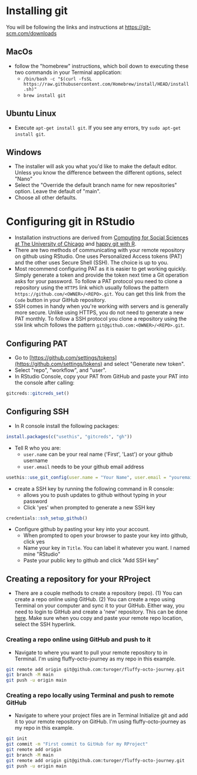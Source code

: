# Installing git

You will be following the links and instructions at https://git-scm.com/downloads

## MacOs
* follow the "homebrew" instructions, which boil down to executing these two commands in your Terminal application:
    * `/bin/bash -c "$(curl -fsSL https://raw.githubusercontent.com/Homebrew/install/HEAD/install.sh)"`
    * `brew install git`
       
## Ubuntu Linux
* Execute `apt-get install git`.  If you see any errors, try `sudo apt-get install git`.

## Windows
* The installer will ask you what you'd like to make the default editor. Unless you know the difference between the different options, select "Nano"
* Select the "Override the default branch name for new repositories" option. Leave the default of "main".
* Choose all other defaults.

# Configuring git in RStudio
* Installation instructions are derived from [Computing for Social Sciences at The University of Chicago](https://cfss.uchicago.edu/setup/what-is-git/ "Computing for Social Sciences at The University of Chicago") and [happy git with R](https://happygitwithr.com/https-pat.html).
* There are two methods of communicating with your remote repository on github using RStudio. One uses Personalized Access tokens (PAT) and the other uses Secure Shell (SSH). The choice is up to you.
* Most recommend configuring PAT as it is easier to get working quickly. Simply generate a token and provide the token next time a Git operation asks for your password. To follow a PAT protocol you need to clone a repository using the `HTTPS` link which usually follows the pattern `https://github.com/<OWNER>/<REPO>.git`. You can get this link from the `Code` button in your GitHub repository.
* SSH comes in handy when you're working with servers and is generally more secure. Unlike using HTTPS, you do not need to generate a new PAT monthly. To follow a SSH protocol you clone a repository using the `SSH` link whcih follows the pattern `git@github.com:<OWNER>/<REPO>.git`.

## Configuring PAT
* Go to [https://github.com/settings/tokens](https://github.com/settings/tokens) and select "Generate new token".
* Select "repo", "workflow", and "user".
* In RStudio Console, copy your PAT from GitHub and paste your PAT into the console after calling:

```R
gitcreds::gitcreds_set()
```

## Configuring SSH
* In R console install the following packages:

```R
install.packages(c("usethis", "gitcreds", "gh"))
```

* Tell R who you are:
	* `user.name` can be your real name ('First', 'Last') or your github username
	* `user.email` needs to be your github email address

```R
usethis::use_git_config(user.name = "Your Name", user.email = "youremail@scripps.edu")
```

* create a SSH key by running the following command in R console:
	* allows you to push updates to github without typing in your password
	* Click 'yes' when prompted to generate a new SSH key
	
```R
credentials::ssh_setup_github()
```

* Configure github by pasting your key into your account.
	* When prompted to open your browser to paste your key into github, click yes 
	* Name your key in `Title`. You can label it whatever you want. I named mine "RStudio"
	* Paste your public key to github and click "Add SSH key"
	
## Creating a repository for your RProject
* There are a couple methods to create a repository (repo). (1) You can create a repo online using GitHub. (2) You can create a repo using Terminal on your computer and sync it to your GitHub. Either way, you need to login to GitHub and create a 'new' repository. This can be done [here](https://github.com/new). Make sure when you copy and paste your remote repo location, select the SSH hyperlink.

### Creating a repo online using GitHub and push to it
* Navigate to where you want to pull your remote repository to in Terminal.  I'm using fluffy-octo-journey as my repo in this example.

```bash
git remote add origin git@github.com:turoger/fluffy-octo-journey.git
git branch -M main
git push -u origin main
```

### Creating a repo locally using Terminal and push to remote GitHub
* Navigate to where your project files are in Terminal 
Initialize git and add it to your remote repository on GitHub. I'm using fluffy-octo-journey as my repo in this example.

```bash
git init
git commit -m "First commit to GitHub for my RProject"
git remote add origin
git branch -M main
git remote add origin git@github.com:turoger/fluffy-octo-journey.git
git push -u origin main
```
